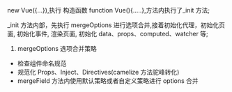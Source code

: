 new Vue({...}),执行 构造函数 function Vue(){.....},方法内执行了\_init 方法;

\_init 方法内部，先执行 mergeOptions 进行选项合并,接着初始化代理，初始化页面, 初始化事件, 渲染页面, 初始化 data、props、computed、watcher 等;

1. mergeOptions 选项合并策略

- 检查组件命名规范
- 规范化 Props、Inject、Directives(camelize 方法驼峰转化)
- mergeField 方法内使用默认策略或者自定义策略进行 options 合并
